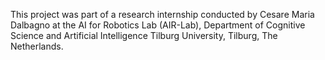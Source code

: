This project was part of a research internship conducted by Cesare Maria Dalbagno at the AI for Robotics Lab (AIR-Lab), Department of Cognitive Science and Artificial Intelligence
Tilburg University, Tilburg, The Netherlands. 

